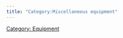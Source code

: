 ```yaml
---
title: "Category:Miscellaneous equipment"
---
```


[Category: Equipment](Category:_Equipment "wikilink")